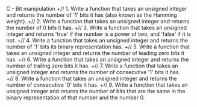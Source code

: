 C - Bit manipulation
+// 1. Write a function that takes an unsigned integer and returns the number of '1' bits it has (also known as the Hamming weight).
+// 2. Write a function that takes an unsigned integer and returns the number of 0 bits it has.
+// 3. Write a function that takes an unsigned integer and returns 'true' if the number is a power of two, and 'false' if it is not.
+// 4. Write a function that takes an unsigned integer and returns the number of '1' bits its binary representation has.
+// 5. Write a function that takes an unsigned integer and returns the number of leading zero bits it has.
+// 6. Write a function that takes an unsigned integer and returns the number of trailing zero bits it has.
+// 7. Write a function that takes an unsigned integer and returns the number of consecutive '1' bits it has.\
+// 8. Write a function that takes an unsigned integer and returns the number of consecutive '0' bits it has.
+// 9. Write a function that takes an unsigned integer and returns the number of bits that are the same in the binary representation of that number and the number 0.
